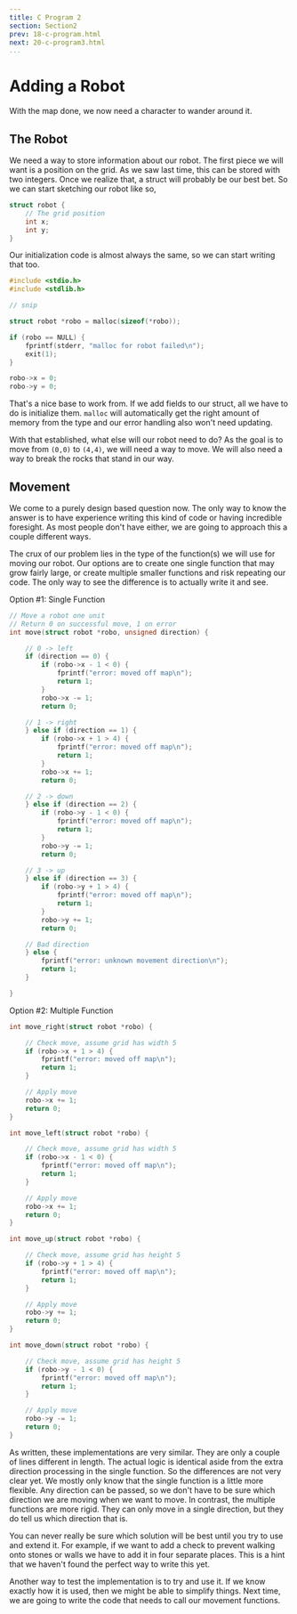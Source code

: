 ```yaml
---
title: C Program 2
section: Section2
prev: 18-c-program.html
next: 20-c-program3.html
...
```


# Adding a Robot

With the map done, we now need a character to wander around it.

## The Robot

We need a way to store information about our robot. The first piece we will
want is a position on the grid. As we saw last time, this can be stored with two
integers. Once we realize that, a struct will probably be our best bet. So we
can start sketching our robot like so,

```c
struct robot {
    // The grid position
    int x;
    int y;
}
```

Our initialization code is almost always the same, so we can start writing that
too.

```c
#include <stdio.h>
#include <stdlib.h>

// snip

struct robot *robo = malloc(sizeof(*robo));

if (robo == NULL) {
    fprintf(stderr, "malloc for robot failed\n");
    exit(1);
}

robo->x = 0;
robo->y = 0;
```

That's a nice base to work from. If we add fields to our struct, all we have to
do is initialize them. `malloc` will automatically get the right amount of
memory from the type and our error handling also won't need updating.

With that established, what else will our robot need to do? As the goal is to
move from `(0,0)` to `(4,4)`, we will need a way to move. We will also need a
way to break the rocks that stand in our way.

## Movement

We come to a purely design based question now. The only way to know the answer
is to have experience writing this kind of code or having incredible foresight.
As most people don't have either, we are going to approach this a couple
different ways.

The crux of our problem lies in the type of the function(s) we will use for
moving our robot. Our options are to create one single function that may grow
fairly large, or create multiple smaller functions and risk repeating our code.
The only way to see the difference is to actually write it and see.

Option #1: Single Function

```c
// Move a robot one unit
// Return 0 on successful move, 1 on error
int move(struct robot *robo, unsigned direction) {

    // 0 -> left
    if (direction == 0) {
        if (robo->x - 1 < 0) {
            fprintf("error: moved off map\n");
            return 1;
        }
        robo->x -= 1;
        return 0;

    // 1 -> right
    } else if (direction == 1) {
        if (robo->x + 1 > 4) {
            fprintf("error: moved off map\n");
            return 1;
        }
        robo->x += 1;
        return 0;

    // 2 -> down
    } else if (direction == 2) {
        if (robo->y - 1 < 0) {
            fprintf("error: moved off map\n");
            return 1;
        }
        robo->y -= 1;
        return 0;

    // 3 -> up
    } else if (direction == 3) {
        if (robo->y + 1 > 4) {
            fprintf("error: moved off map\n");
            return 1;
        }
        robo->y += 1;
        return 0;

    // Bad direction
    } else {
        fprintf("error: unknown movement direction\n");
        return 1;
    }

}
```

Option #2: Multiple Function

```c
int move_right(struct robot *robo) {

    // Check move, assume grid has width 5
    if (robo->x + 1 > 4) {
        fprintf("error: moved off map\n");
        return 1;
    }

    // Apply move
    robo->x += 1;
    return 0;
}

int move_left(struct robot *robo) {

    // Check move, assume grid has width 5
    if (robo->x - 1 < 0) {
        fprintf("error: moved off map\n");
        return 1;
    }

    // Apply move
    robo->x += 1;
    return 0;
}

int move_up(struct robot *robo) {

    // Check move, assume grid has height 5
    if (robo->y + 1 > 4) {
        fprintf("error: moved off map\n");
        return 1;
    }

    // Apply move
    robo->y += 1;
    return 0;
}

int move_down(struct robot *robo) {

    // Check move, assume grid has height 5
    if (robo->y - 1 < 0) {
        fprintf("error: moved off map\n");
        return 1;
    }

    // Apply move
    robo->y -= 1;
    return 0;
}
```

As written, these implementations are very similar. They are only a couple of
lines different in length. The actual logic is identical aside from the extra
direction processing in the single function. So the differences are not very
clear yet. We mostly only know that the single function is a little more
flexible. Any direction can be passed, so we don't have to be sure which
direction we are moving when we want to move. In contrast, the multiple
functions are more rigid. They can only move in a single direction, but they do
tell us which direction that is.

You can never really be sure which solution will be best until you try to use
and extend it. For example, if we want to add a check to prevent walking onto
stones or walls we have to add it in four separate places. This is a hint that
we haven't found the perfect way to write this yet.

Another way to test the implementation is to try and use it. If we know exactly
how it is used, then we might be able to simplify things. Next time, we are
going to write the code that needs to call our movement functions.
